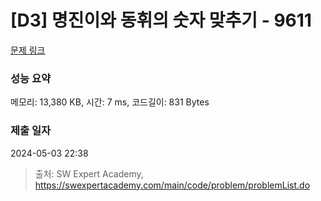 # [D3] 명진이와 동휘의 숫자 맞추기 - 9611 

[문제 링크](https://swexpertacademy.com/main/code/problem/problemDetail.do?contestProbId=AXBbOcTav0QDFAVg) 

### 성능 요약

메모리: 13,380 KB, 시간: 7 ms, 코드길이: 831 Bytes

### 제출 일자

2024-05-03 22:38



> 출처: SW Expert Academy, https://swexpertacademy.com/main/code/problem/problemList.do